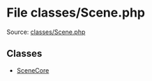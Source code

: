 File classes/Scene.php
=========

Source: [classes/Scene.php](https://github.com/PrestaShop/PrestaShop/blob/1.6.0.12/classes/Scene.php)


Classes
-------

* [SceneCore](class.SceneCore.md)

